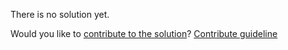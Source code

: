 
There is no solution yet.

Would you like to [contribute to the solution](https://github.com/BFEdev/BFE.dev-solutions/blob/main/problem/count-palindromic-substrings_en.md)? [Contribute guideline](https://github.com/BFEdev/BFE.dev-solutions#how-to-contribute)
